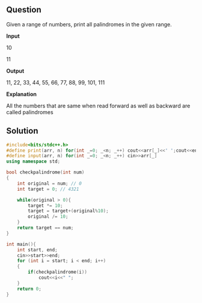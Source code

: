 ## Question
Given a range of numbers, print all palindromes in the given range.

**Input**

10

11

**Output**

11, 22, 33, 44, 55, 66, 77, 88, 99, 101, 111

**Explanation**

All the numbers that are same when read forward as well as backward are called palindromes

## Solution

```c++
#include<bits/stdc++.h>
#define print(arr, n) for(int _=0; _<n; _++) cout<<arr[_]<<' ';cout<<endl
#define input(arr, n) for(int _=0; _<n; _++) cin>>arr[_]
using namespace std;

bool checkpalindrome(int num)
{
    int original = num; // 0
    int target = 0; // 4321

    while(original > 0){
        target *= 10;
        target = target+(original%10);
        original /= 10;
    }
    return target == num;
}

int main(){
    int start, end;
    cin>>start>>end;
    for (int i = start; i < end; i++)
    {
        if(checkpalindrome(i))
            cout<<i<<" ";
    }
    return 0;
}
```